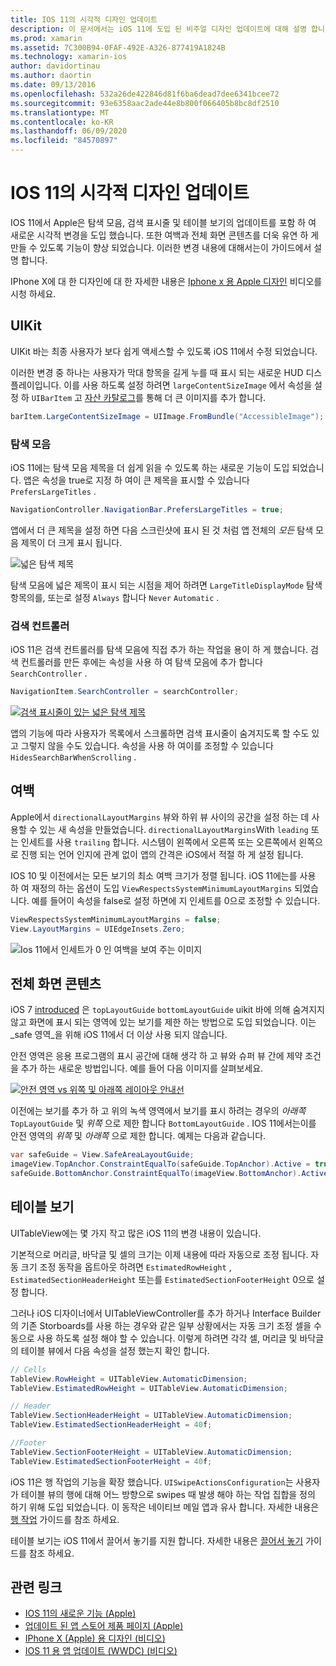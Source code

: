 ```yaml
---
title: IOS 11의 시각적 디자인 업데이트
description: 이 문서에서는 iOS 11에 도입 된 비주얼 디자인 업데이트에 대해 설명 합니다. 탐색 모음, 검색 컨트롤러, 여백, 전체 화면 콘텐츠 및 테이블 보기의 변경 내용에 대해 설명 합니다.
ms.prod: xamarin
ms.assetid: 7C300B94-0FAF-492E-A326-877419A1824B
ms.technology: xamarin-ios
author: davidortinau
ms.author: daortin
ms.date: 09/13/2016
ms.openlocfilehash: 532a26de422846d81f6ba6dead7dee6341bcee72
ms.sourcegitcommit: 93e6358aac2ade44e8b800f066405b8bc8df2510
ms.translationtype: MT
ms.contentlocale: ko-KR
ms.lasthandoff: 06/09/2020
ms.locfileid: "84570897"
---
```

# <a name="visual-design-updates-in-ios-11"></a>IOS 11의 시각적 디자인 업데이트

IOS 11에서 Apple은 탐색 모음, 검색 표시줄 및 테이블 보기의 업데이트를 포함 하 여 새로운 시각적 변경을 도입 했습니다. 또한 여백과 전체 화면 콘텐츠를 더욱 유연 하 게 만들 수 있도록 기능이 향상 되었습니다. 이러한 변경 내용에 대해서는이 가이드에서 설명 합니다. 

IPhone X에 대 한 디자인에 대 한 자세한 내용은 [Iphone x 용 Apple 디자인](https://developer.apple.com/videos/play/fall2017/801/) 비디오를 시청 하세요.

## <a name="uikit"></a>UIKit

UIKit 바는 최종 사용자가 보다 쉽게 액세스할 수 있도록 iOS 11에서 수정 되었습니다.

이러한 변경 중 하나는 사용자가 막대 항목을 길게 누를 때 표시 되는 새로운 HUD 디스플레이입니다. 이를 사용 하도록 설정 하려면 `largeContentSizeImage` 에서 속성을 설정 하 `UIBarItem` 고 [자산 카탈로그](~/ios/app-fundamentals/images-icons/displaying-an-image.md)를 통해 더 큰 이미지를 추가 합니다.

```csharp
barItem.LargeContentSizeImage = UIImage.FromBundle("AccessibleImage");
```

### <a name="navigation-bar"></a>탐색 모음
iOS 11에는 탐색 모음 제목을 더 쉽게 읽을 수 있도록 하는 새로운 기능이 도입 되었습니다. 앱은 속성을 true로 지정 하 여이 큰 제목을 표시할 수 있습니다 `PrefersLargeTitles` .

```csharp
NavigationController.NavigationBar.PrefersLargeTitles = true;
```

앱에서 더 큰 제목을 설정 하면 다음 스크린샷에 표시 된 것 처럼 앱 전체의 _모든_ 탐색 모음 제목이 더 크게 표시 됩니다.

![넓은 탐색 제목](visual-design-images/image7.png)

탐색 모음에 넓은 제목이 표시 되는 시점을 제어 하려면 `LargeTitleDisplayMode` 탐색 항목의를, 또는로 설정 `Always` 합니다 `Never` `Automatic` .

### <a name="search-controller"></a>검색 컨트롤러

iOS 11은 검색 컨트롤러를 탐색 모음에 직접 추가 하는 작업을 용이 하 게 했습니다. 검색 컨트롤러를 만든 후에는 속성을 사용 하 여 탐색 모음에 추가 합니다 `SearchController` .

```csharp
NavigationItem.SearchController = searchController;
```

[![검색 표시줄이 있는 넓은 탐색 제목](visual-design-images/image8-sml.png)](visual-design-images/image8-sml.png#lightbox)

앱의 기능에 따라 사용자가 목록에서 스크롤하면 검색 표시줄이 숨겨지도록 할 수도 있고 그렇지 않을 수도 있습니다. 속성을 사용 하 여이를 조정할 수 있습니다 `HidesSearchBarWhenScrolling` .

## <a name="margins"></a>여백

Apple에서 `directionalLayoutMargins` 뷰와 하위 뷰 사이의 공간을 설정 하는 데 사용할 수 있는 새 속성을 만들었습니다. `directionalLayoutMargins`With `leading` 또는 인세트를 사용 `trailing` 합니다. 시스템이 왼쪽에서 오른쪽 또는 오른쪽에서 왼쪽으로 진행 되는 언어 인지에 관계 없이 앱의 간격은 iOS에서 적절 하 게 설정 됩니다.

IOS 10 및 이전에서는 모든 보기의 최소 여백 크기가 정렬 됩니다. iOS 11에는를 사용 하 여 재정의 하는 옵션이 도입 `ViewRespectsSystemMinimumLayoutMargins` 되었습니다. 예를 들어이 속성을 false로 설정 하면에 지 인세트를 0으로 조정할 수 있습니다.

```csharp
ViewRespectsSystemMinimumLayoutMargins = false;
View.LayoutMargins = UIEdgeInsets.Zero;
```

![Ios 11에서 인세트가 0 인 여백을 보여 주는 이미지](visual-design-images/image9.png)

<a name="fullscreen"></a>

## <a name="full-screen-content"></a>전체 화면 콘텐츠

iOS 7 [introduced](~/ios/platform/introduction-to-ios7/ios7-ui.md#fullscreen) 은 `topLayoutGuide` `bottomLayoutGuide` uikit 바에 의해 숨겨지지 않고 화면에 표시 되는 영역에 있는 보기를 제한 하는 방법으로 도입 되었습니다. 이는 _safe 영역_을 위해 iOS 11에서 더 이상 사용 되지 않습니다.

안전 영역은 응용 프로그램의 표시 공간에 대해 생각 하 고 뷰와 슈퍼 뷰 간에 제약 조건을 추가 하는 새로운 방법입니다. 예를 들어 다음 이미지를 살펴보세요.

[![안전 영역 vs 위쪽 및 아래쪽 레이아웃 안내선](visual-design-images/image10-sml.png)](visual-design-images/image10.png#lightbox)

이전에는 보기를 추가 하 고 위의 녹색 영역에서 보기를 표시 하려는 경우의 _아래쪽_ `TopLayoutGuide` 및 _위쪽_ 으로 제한 합니다 `BottomLayoutGuide` . IOS 11에서는이를 안전 영역의 _위쪽_ 및 _아래쪽_ 으로 제한 합니다. 예제는 다음과 같습니다.

```csharp
var safeGuide = View.SafeAreaLayoutGuide;
imageView.TopAnchor.ConstraintEqualTo(safeGuide.TopAnchor).Active = true;
safeGuide.BottomAnchor.ConstraintEqualTo(imageView.BottomAnchor).Active = true;
```

## <a name="table-view"></a>테이블 보기

UITableView에는 몇 가지 작고 많은 iOS 11의 변경 내용이 있습니다.

기본적으로 머리글, 바닥글 및 셀의 크기는 이제 내용에 따라 자동으로 조정 됩니다. 자동 크기 조정 동작을 옵트아웃 하려면 `EstimatedRowHeight` , `EstimatedSectionHeaderHeight` 또는를 `EstimatedSectionFooterHeight` 0으로 설정 합니다.

그러나 iOS 디자이너에서 UITableViewController를 추가 하거나 Interface Builder의 기존 Storboards를 사용 하는 경우와 같은 일부 상황에서는 자동 크기 조정 셀을 수동으로 사용 하도록 설정 해야 할 수 있습니다. 이렇게 하려면 각각 셀, 머리글 및 바닥글의 테이블 뷰에서 다음 속성을 설정 했는지 확인 합니다.

```csharp
// Cells
TableView.RowHeight = UITableView.AutomaticDimension;
TableView.EstimatedRowHeight = UITableView.AutomaticDimension;

// Header
TableView.SectionHeaderHeight = UITableView.AutomaticDimension;
TableView.EstimatedSectionHeaderHeight = 40f;

//Footer
TableView.SectionFooterHeight = UITableView.AutomaticDimension;
TableView.EstimatedSectionFooterHeight = 40f;

```

iOS 11은 행 작업의 기능을 확장 했습니다. `UISwipeActionsConfiguration`는 사용자가 테이블 뷰의 행에 대해 어느 방향으로 swipes 때 발생 해야 하는 작업 집합을 정의 하기 위해 도입 되었습니다. 이 동작은 네이티브 메일 앱과 유사 합니다. 자세한 내용은 [행 작업](~/ios/user-interface/controls/tables/row-action.md) 가이드를 참조 하세요.

테이블 보기는 iOS 11에서 끌어서 놓기를 지원 합니다. 자세한 내용은 [끌어서 놓기](~/ios/platform/introduction-to-ios11/drag-and-drop.md#uitableview) 가이드를 참조 하세요.

## <a name="related-links"></a>관련 링크

- [IOS 11의 새로운 기능 (Apple)](https://developer.apple.com/ios/)
- [업데이트 된 앱 스토어 제품 페이지 (Apple)](https://developer.apple.com/app-store/product-page/)
- [IPhone X (Apple) 용 디자인 (비디오)](https://developer.apple.com/videos/play/fall2017/801/)
- [IOS 11 용 앱 업데이트 (WWDC) (비디오)](https://developer.apple.com/videos/play/wwdc2017/204/)
